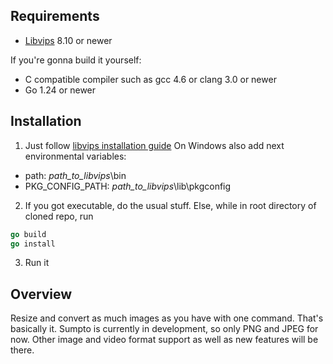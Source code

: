 ## Requirements

- [Libvips](https://www.libvips.org/install.html) 8.10 or newer

If you're gonna build it yourself:
- C compatible compiler such as gcc 4.6 or clang 3.0 or newer
- Go 1.24 or newer

## Installation

1. Just follow [libvips installation guide](https://www.libvips.org/install.html)
On Windows also add next environmental variables:
- path: *path_to_libvips*\bin 
- PKG_CONFIG_PATH: *path_to_libvips*\lib\pkgconfig

2. If you got executable, do the usual stuff. Else, while in root directory of cloned repo, run
```Go
go build
go install
```
3. Run it

## Overview

Resize and convert as much images as you have with one command. That's basically it.
Sumpto is currently in development, so only PNG and JPEG for now. 
Other image and video format support as well as new features will be there.